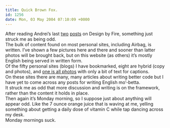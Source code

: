 ```yaml
---
title: Quick Brown Fox.
id: 1256
date: Mon, 03 May 2004 07:10:09 +0000
---
```


After reading Andrei’s last [two](http://www.designbyfire.com/000084.html) [posts](http://www.designbyfire.com/000085.html) on Design by Fire, something just struck me as being odd.  
 The bulk of content found on most personal sites, including Airbag, is written. I’ve shown a few pictures here and there and sooner than latter photos will be brought back, but on this website (as others) it’s mostly English being served in written form.  
 Of the fifty personal sites (blogs) I have bookmarked, eight are hybrid (copy and photos), and [one is all photos](http://tenyearsofmylife.com/2004/05/03/) with only a bit of text for captions.  
 On these sites there are many, many articles about writing better code but I have yet to come across any posts for writing English mo’-betta.  
 It struck me as odd that more discussion and writing is on the framework, rather than the content it holds in place.  
 Then again it’s Monday morning, so I suppose just about anything will appear odd. Like the 7 ounce orange juice that is waving at me, yelling something about getting a daily dose of vitamin C while tap dancing across my desk.  
 Monday mornings suck.


